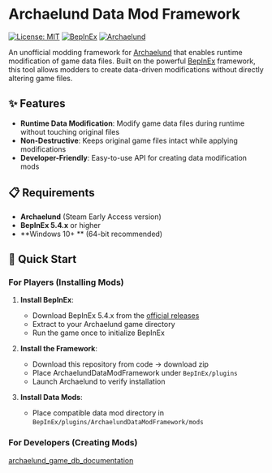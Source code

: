 # Archaelund Data Mod Framework

[![License: MIT](https://img.shields.io/badge/License-MIT-yellow.svg)](https://opensource.org/licenses/MIT)
[![BepInEx](https://img.shields.io/badge/BepInEx-5.4.x-blue.svg)](https://github.com/BepInEx/BepInEx)
[![Archaelund](https://img.shields.io/badge/Archaelund-Early%20Access-green.svg)](https://store.steampowered.com/app/1082970/Archaelund/)

An unofficial modding framework for [Archaelund](https://store.steampowered.com/app/1082970/Archaelund/) that enables runtime modification of game data files. Built on the powerful [BepInEx](https://github.com/BepInEx/BepInEx) framework, this tool allows modders to create data-driven modifications without directly altering game files.

## ✨ Features

- **Runtime Data Modification**: Modify game data files during runtime without touching original files
- **Non-Destructive**: Keeps original game files intact while applying modifications
- **Developer-Friendly**: Easy-to-use API for creating data modification mods

## 📋 Requirements

- **Archaelund** (Steam Early Access version)
- **BepInEx 5.4.x** or higher
- **Windows 10+ ** (64-bit recommended)

## 🚀 Quick Start

### For Players (Installing Mods)

1. **Install BepInEx**:
   - Download BepInEx 5.4.x from the [official releases](https://github.com/BepInEx/BepInEx/releases)
   - Extract to your Archaelund game directory
   - Run the game once to initialize BepInEx

2. **Install the Framework**:
   - Download this repository from code -> download zip
   - Place ArchaelundDataModFramework under `BepInEx/plugins`
   - Launch Archaelund to verify installation

3. **Install Data Mods**:
   - Place compatible data mod directory in `BepInEx/plugins/ArchaelundDataModFramework/mods`   

### For Developers (Creating Mods)

[archaelund_game_db_documentation](archaelund_game_db_documentation.md)
